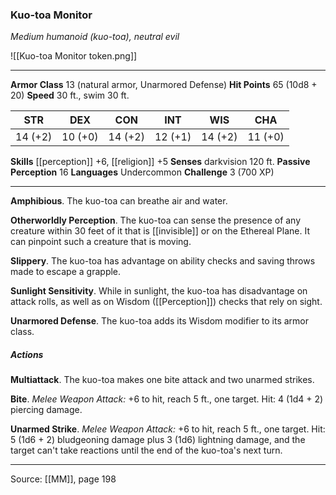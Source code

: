 ### Kuo-toa Monitor
_Medium humanoid (kuo-toa), neutral evil_

![[Kuo-toa Monitor token.png]]




---

**Armor Class** 13 (natural armor, Unarmored Defense)
**Hit Points** 65 (10d8 + 20)
**Speed** 30 ft., swim 30 ft.

| STR     | DEX     | CON     | INT     | WIS     | CHA     |
|---------|---------|---------|---------|---------|---------|
| 14 (+2) | 10 (+0) | 14 (+2) | 12 (+1) | 14 (+2) | 11 (+0) |

**Skills** [[perception]] +6, [[religion]] +5
**Senses** darkvision 120 ft.
**Passive Perception** 16
**Languages** Undercommon
**Challenge** 3 (700 XP)

---

**Amphibious**. The kuo-toa can breathe air and water.

**Otherworldly Perception**. The kuo-toa can sense the presence of any creature within 30 feet of it that is [[invisible]] or on the Ethereal Plane. It can pinpoint such a creature that is moving.

**Slippery**. The kuo-toa has advantage on ability checks and saving throws made to escape a grapple.

**Sunlight Sensitivity**. While in sunlight, the kuo-toa has disadvantage on attack rolls, as well as on Wisdom ([[Perception]]) checks that rely on sight.

**Unarmored Defense**. The kuo-toa adds its Wisdom modifier to its armor class.

##### Actions
**Multiattack**. The kuo-toa makes one bite attack and two unarmed strikes.

**Bite**. _Melee Weapon Attack:_ +6 to hit, reach 5 ft., one target. Hit: 4 (1d4 + 2) piercing damage.

**Unarmed Strike**. _Melee Weapon Attack:_ +6 to hit, reach 5 ft., one target. Hit: 5 (1d6 + 2) bludgeoning damage plus 3 (1d6) lightning damage, and the target can't take reactions until the end of the kuo-toa's next turn.


---

Source: [[MM]], page 198